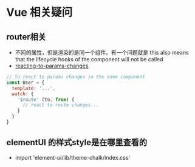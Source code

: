 # Vue 相关疑问

## router相关

- 不同的属性，但是渲染的是同一个组件。有一个问题就是 this also means that the lifecycle hooks of the component will not be called
- [reacting-to-params-changes](https://router.vuejs.org/guide/essentials/dynamic-matching.html#reacting-to-params-changes)

```js
// To react to params changes in the same component
const User = {
  template: '...',
  watch: {
    '$route' (to, from) {
      // react to route changes...
    }
  }
}
```

## elementUI 的样式style是在哪里查看的

- import 'element-ui/lib/theme-chalk/index.css'
